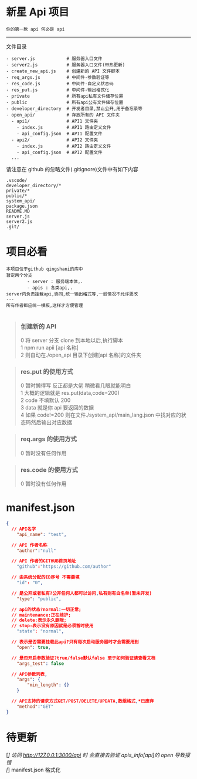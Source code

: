 # 新星 Api 项目

```
你的第一款 api 何必是 api
```

---

文件目录

```
- server.js            # 服务器入口文件
- server2.js           # 服务器入口文件(带热更新)
- create_new_api.js    # 创建新的 API 文件脚本
- req_args.js          # 中间件-参数验证等
- res_code.js          # 中间件-自定义状态码
- res_put.js           # 中间件-输出格式化
- private              # 所有api私有文件储存位置
- public               # 所有api公有文件储存位置
- developer_directory  # 开发者目录,禁止公开,用于备忘录等
- open_api/            # 存放所有的 API 文件夹
  - api1/              # API1 文件夹
    - index.js         # API1 路由定义文件
    - api_config.json  # API1 配置文件
  - api2/              # API2 文件夹
    - index.js         # API2 路由定义文件
    - api_config.json  # API2 配置文件
  ...
```

请注意在 github 的忽略文件(.gitignore)文件中有如下内容

```
.vscode/
developer_directory/*
private/*
public/*
system_api/
package.json
README.MD
server.js
server2.js
.git/
```

# 项目必看

```
本项目位于github qingshani的库中
暂定两个分支
        - server : 服务端本体,.
        - apis : 各类api,.
server内负责挂载api,协同,统一输出格式等,一般情况不允许更改
---
所有作者都应统一模板,这样才方便管理


```

> ### 创建新的 API
>
> 0 将 server 分支 clone 到本地以后,执行脚本  
> 1 npm run apii [api 名称]  
> 2 则自动在./open_api 目录下创建[api 名称]的文件夹

> ### res.put 的使用方式
>
> 0 暂时懒得写 反正都是大佬 稍微看几眼就能明白  
> 1 大概的逻辑就是 res.put(data,code=200)  
> 2 code 不填默认 200  
> 3 data 就是你 api 要返回的数据  
> 4 如果 code!=200 则在文件./system_api/main_lang.json 中找对应的状态码然后输出对应数据

> ### req.args 的使用方式
>
> 0 暂时没有任何作用

> ### res.code 的使用方式
>
> 0 暂时没有任何作用

# manifest.json

```json
{
  // API名字
    "api_name": "test",

  // API 作者名称
    "author":"null"

  // API 作者的GITHUB首页地址
    "github":"https://github.com/author"

  // 由系统分配的ID序号 不需要填
    "id": "0",

  // 是公开或者私有?公开任何人都可以访问,私有则有白名单(暂未开发)
    "type": "public",

  // api的状态?normal:一切正常;
  // maintenance:正在维护;
  // delete:表示永久删除;
  // stop:表示没有原因就是必须暂时使用
    "state": "normal",

  // 表示是否需要挂载此api?只有每次启动服务器时才会需要用到
    "open": true,

  // 是否开启参数验证?true/false默认false 至于如何验证请查看文档
    "args_test": false

  // API参数列表,
    "args": {
        "min_length": {}
    }

  // API支持的请求方式GET/POST/DELETE/UPDATA,数组格式,*已废弃
    "method":"GET"
}
```

# 待更新

[*] 访问 http://127.0.0.1:3000/api 时 会直接去验证 apis_info[api]的 open 导致报错  
[*] manifest.json 格式化
